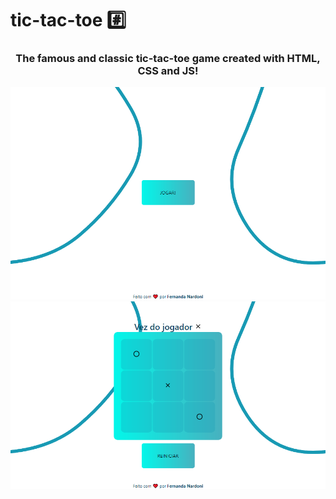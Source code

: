 # tic-tac-toe #️⃣
<h3 align="center">The famous and classic tic-tac-toe game created with HTML, CSS and JS!</h3>

![screenshot](https://github.com/fernandanardoni/tic-tac-toe/blob/master/127.0.0.1_5500_index.html.png)
![screenshot](https://github.com/fernandanardoni/tic-tac-toe/blob/master/127.0.0.1_5500_index.html%20(1).png)
